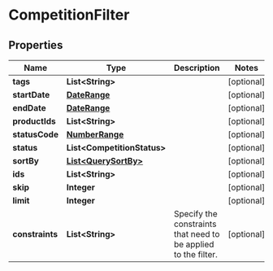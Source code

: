

# CompetitionFilter



## Properties

| Name | Type | Description | Notes |
|------------ | ------------- | ------------- | -------------|
|**tags** | **List&lt;String&gt;** |  |  [optional] |
|**startDate** | [**DateRange**](DateRange.md) |  |  [optional] |
|**endDate** | [**DateRange**](DateRange.md) |  |  [optional] |
|**productIds** | **List&lt;String&gt;** |  |  [optional] |
|**statusCode** | [**NumberRange**](NumberRange.md) |  |  [optional] |
|**status** | **List&lt;CompetitionStatus&gt;** |  |  [optional] |
|**sortBy** | [**List&lt;QuerySortBy&gt;**](QuerySortBy.md) |  |  [optional] |
|**ids** | **List&lt;String&gt;** |  |  [optional] |
|**skip** | **Integer** |  |  [optional] |
|**limit** | **Integer** |  |  [optional] |
|**constraints** | **List&lt;String&gt;** | Specify the constraints that need to be applied to the filter. |  [optional] |



